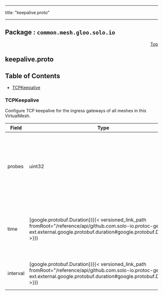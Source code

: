 
---

title: "keepalive.proto"

---

## Package : `common.mesh.gloo.solo.io`



<a name="top"></a>

<a name="API Reference for keepalive.proto"></a>
<p align="right"><a href="#top">Top</a></p>

## keepalive.proto


## Table of Contents
  - [TCPKeepalive](#common.mesh.gloo.solo.io.TCPKeepalive)







<a name="common.mesh.gloo.solo.io.TCPKeepalive"></a>

### TCPKeepalive
Configure TCP keepalive for the ingress gateways of all meshes in this VirtualMesh.


| Field | Type | Label | Description |
| ----- | ---- | ----- | ----------- |
| probes | uint32 |  | Maximum number of TCP keepalive probes to send before determining that connection is dead. |
  | time | [google.protobuf.Duration]({{< versioned_link_path fromRoot="/reference/api/github.com.solo-io.protoc-gen-ext.external.google.protobuf.duration#google.protobuf.Duration" >}}) |  | The time duration a connection needs to be idle before keep-alive probes start being sent. |
  | interval | [google.protobuf.Duration]({{< versioned_link_path fromRoot="/reference/api/github.com.solo-io.protoc-gen-ext.external.google.protobuf.duration#google.protobuf.Duration" >}}) |  | The time duration between keep-alive probes. |
  




 <!-- end messages -->

 <!-- end enums -->

 <!-- end HasExtensions -->

 <!-- end services -->

